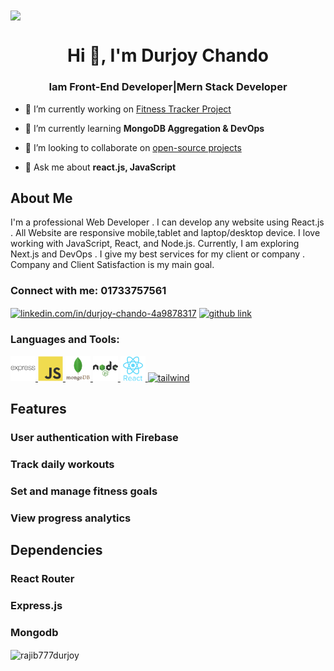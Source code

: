 <img width='1000' hight='400' align='center' src='https://i.ibb.co.com/YFZ32FZf/desktop-wallpaper-develop-your-mern-stack-web-application-by-mdsajaldeowan-mern-stack.jpg'>
<h1 align="center">Hi 👋, I'm Durjoy Chando</h1>
<h3 align="center">Iam Front-End Developer|Mern Stack Developer</h3>

- 🔭 I’m currently working on [Fitness Tracker Project](https://github.com/rajib777durjoy/assignment12)

- 🌱 I’m currently learning **MongoDB Aggregation & DevOps**

- 👯 I’m looking to collaborate on [open-source projects](https://github.com/rajib777durjoy)

- 💬 Ask me about **react.js, JavaScript**
<h2>About Me</h2>
<P align='left'>I'm a professional Web Developer . I can develop any website using React.js . All Website are responsive mobile,tablet and laptop/desktop device. I love working with JavaScript, React, and Node.js. Currently, I am exploring Next.js and DevOps . I give my best services for my client or company . Company and Client Satisfaction is my main goal.</P>
<h3 align="left">Connect with me: 01733757561</h3>
<p align="left">
<a href="https://linkedin.com/in/linkedin.com/in/durjoy-chando-4a9878317" target="blank"><img align="center" src="https://raw.githubusercontent.com/rahuldkjain/github-profile-readme-generator/master/src/images/icons/Social/linked-in-alt.svg" alt="linkedin.com/in/durjoy-chando-4a9878317" height="30" width="40" /></a>
<a href="https://github.com/rajib777durjoy" target="blank"><img align="center" color="white" src="https://i.ibb.co.com/PvXTL8Qk/github-6980894-960-720.webp" alt="github link" height="30" width="40" /></a>
</p>

<h3 align="left">Languages and Tools:</h3>
<p align="left"> <a href="https://expressjs.com" target="_blank" rel="noreferrer"> <img src="https://raw.githubusercontent.com/devicons/devicon/master/icons/express/express-original-wordmark.svg" alt="express" width="40" height="40"/> </a> <a href="https://developer.mozilla.org/en-US/docs/Web/JavaScript" target="_blank" rel="noreferrer"> <img src="https://raw.githubusercontent.com/devicons/devicon/master/icons/javascript/javascript-original.svg" alt="javascript" width="40" height="40"/> </a> <a href="https://www.mongodb.com/" target="_blank" rel="noreferrer"> <img src="https://raw.githubusercontent.com/devicons/devicon/master/icons/mongodb/mongodb-original-wordmark.svg" alt="mongodb" width="40" height="40"/> </a> <a href="https://nodejs.org" target="_blank" rel="noreferrer"> <img src="https://raw.githubusercontent.com/devicons/devicon/master/icons/nodejs/nodejs-original-wordmark.svg" alt="nodejs" width="40" height="40"/> </a> <a href="https://reactjs.org/" target="_blank" rel="noreferrer"> <img src="https://raw.githubusercontent.com/devicons/devicon/master/icons/react/react-original-wordmark.svg" alt="react" width="40" height="40"/> </a> <a href="https://tailwindcss.com/" target="_blank" rel="noreferrer"> <img src="https://www.vectorlogo.zone/logos/tailwindcss/tailwindcss-icon.svg" alt="tailwind" width="40" height="40"/> </a> </p>
<h2>Features </h2>
<h3 align='left'>User authentication with Firebase </h3>
<h3 align='left'>Track daily workouts </h3>
<h3 align='left'>Set and manage fitness goals </h3>
<h3 align='left'>View progress analytics </h3>

<h2>Dependencies </h2>
<h3 align='left'>React Router  </h3>
<h3 align='left'>Express.js  </h3>
<h3 align='left'>Mongodb</h3>

<p><img align="center" src="https://github-readme-streak-stats.herokuapp.com/?user=rajib777durjoy&" alt="rajib777durjoy" /></p>
